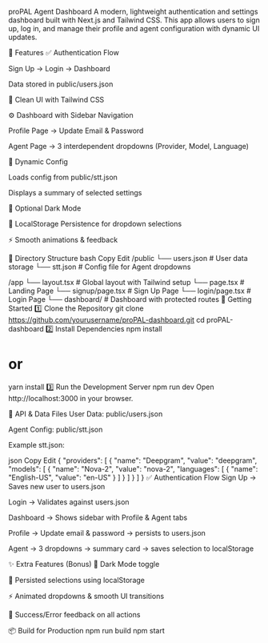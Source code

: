 proPAL Agent Dashboard
A modern, lightweight authentication and settings dashboard built with Next.js and Tailwind CSS. This app allows users to sign up, log in, and manage their profile and agent configuration with dynamic UI updates.

🌟 Features
✅ Authentication Flow

Sign Up → Login → Dashboard

Data stored in public/users.json

🎨 Clean UI with Tailwind CSS

⚙️ Dashboard with Sidebar Navigation

Profile Page → Update Email & Password

Agent Page → 3 interdependent dropdowns (Provider, Model, Language)

📄 Dynamic Config

Loads config from public/stt.json

Displays a summary of selected settings

🌙 Optional Dark Mode

💾 LocalStorage Persistence for dropdown selections

⚡ Smooth animations & feedback

📂 Directory Structure
bash
Copy
Edit
/public
  └── users.json      # User data storage
  └── stt.json        # Config file for Agent dropdowns

/app
  └── layout.tsx      # Global layout with Tailwind setup
  └── page.tsx        # Landing Page
  └── signup/page.tsx # Sign Up Page
  └── login/page.tsx  # Login Page
  └── dashboard/      # Dashboard with protected routes
🚀 Getting Started
1️⃣ Clone the Repository
git clone https://github.com/yourusername/proPAL-dashboard.git
cd proPAL-dashboard
2️⃣ Install Dependencies
npm install
# or
yarn install
3️⃣ Run the Development Server
npm run dev
Open http://localhost:3000 in your browser.

🔑 API & Data Files
User Data: public/users.json

Agent Config: public/stt.json

Example stt.json:

json
Copy
Edit
{
  "providers": [
    {
      "name": "Deepgram",
      "value": "deepgram",
      "models": [
        {
          "name": "Nova-2",
          "value": "nova-2",
          "languages": [
            { "name": "English-US", "value": "en-US" }
          ]
        }
      ]
    }
  ]
}
✅ Authentication Flow
Sign Up → Saves new user to users.json

Login → Validates against users.json

Dashboard → Shows sidebar with Profile & Agent tabs

Profile → Update email & password → persists to users.json

Agent → 3 dropdowns → summary card → saves selection to localStorage

✨ Extra Features (Bonus)
🌙 Dark Mode toggle

💾 Persisted selections using localStorage

⚡ Animated dropdowns & smooth UI transitions

📝 Success/Error feedback on all actions

📦 Build for Production
npm run build
npm start
